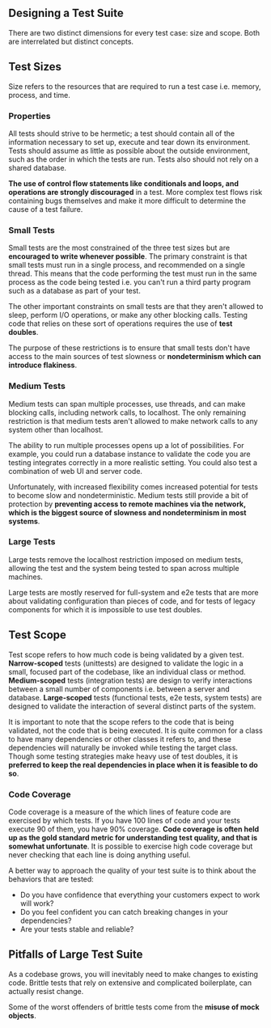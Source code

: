 ## Designing a Test Suite

There are two distinct dimensions for every test case: size and scope. Both are interrelated but distinct concepts.

## Test Sizes

Size refers to the resources that are required to run a test case i.e. memory, process, and time.

### Properties

All tests should strive to be hermetic; a test should contain all of the information necessary to set up, execute and tear down its environment. Tests should assume as little as possible about the outside environment, such as the order in which the tests are run. Tests also should not rely on a shared database.

**The use of control flow statements like conditionals and loops, and operations are strongly discouraged** in a test. More complex test flows risk containing bugs themselves and make it more difficult to determine the cause of a test failure.

### Small Tests

Small tests are the most constrained of the three test sizes but are **encouraged to write whenever possible**. The primary constraint is that small tests must run in a single process, and recommended on a single thread. This means that the code performing the test must run in the same process as the code being tested i.e. you can't run a third party program such as a database as part of your test.

The other important constraints on small tests are that they aren't allowed to sleep, perform I/O operations, or make any other blocking calls. Testing code that relies on these sort of operations requires the use of **test doubles**.

The purpose of these restrictions is to ensure that small tests don't have access to the main sources of test slowness or **nondeterminism which can introduce flakiness**.

### Medium Tests

Medium tests can span multiple processes, use threads, and can make blocking calls, including network calls, to localhost. The only remaining restriction is that medium tests aren't allowed to make network calls to any system other than localhost.

The ability to run multiple processes opens up a lot of possibilities. For example, you could run a database instance to validate the code you are testing integrates correctly in a more realistic setting. You could also test a combination of web UI and server code.

Unfortunately, with increased flexibility comes increased potential for tests to become slow and nondeterministic. Medium tests still provide a bit of protection by **preventing access to remote machines via the network, which is the biggest source of slowness and nondeterminism in most systems**.

### Large Tests

Large tests remove the localhost restriction imposed on medium tests, allowing the test and the system being tested to span across multiple machines.

Large tests are mostly reserved for full-system and e2e tests that are more about validating configuration than pieces of code, and for tests of legacy components for which it is impossible to use test doubles.

## Test Scope

Test scope refers to how much code is being validated by a given test. **Narrow-scoped** tests (unittests) are designed to validate the logic in a small, focused part of the codebase, like an individual class or method. **Medium-scoped** tests (integration tests) are design to verify interactions between a small number of components i.e. between a server and database. **Large-scoped** tests (functional tests, e2e tests, system tests) are designed to validate the interaction of several distinct parts of the system.

It is important to note that the scope refers to the code that is being validated, not the code that is being executed. It is quite common for a class to have many dependencies or other classes it refers to, and these dependencies will naturally be invoked while testing the target class. Though some testing strategies make heavy use of test doubles, it is **preferred to keep the real dependencies in place when it is feasible to do so**.

### Code Coverage

Code coverage is a measure of the which lines of feature code are exercised by which tests. If you have 100 lines of code and your tests execute 90 of them, you have 90% coverage. **Code coverage is often held up as the gold standard metric for understanding test quality, and that is somewhat unfortunate**. It is possible to exercise high code coverage but never checking that each line is doing anything useful.

A better way to approach the quality of your test suite is to think about the behaviors that are tested:

- Do you have confidence that everything your customers expect to work will work?
- Do you feel confident you can catch breaking changes in your dependencies?
- Are your tests stable and reliable?

## Pitfalls of Large Test Suite

As a codebase grows, you will inevitably need to make changes to existing code. Brittle tests that rely on extensive and complicated boilerplate, can actually resist change.

Some of the worst offenders of brittle tests come from the **misuse of mock objects**.
